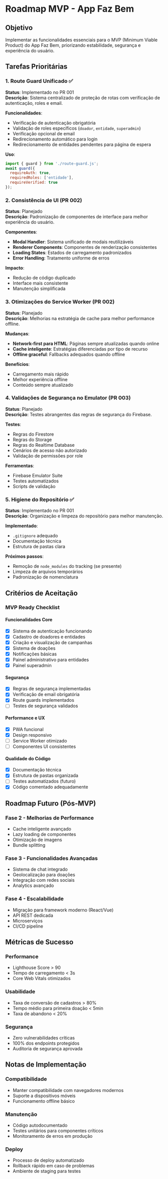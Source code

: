 # Roadmap MVP - App Faz Bem

## Objetivo
Implementar as funcionalidades essenciais para o MVP (Minimum Viable Product) do App Faz Bem, priorizando estabilidade, segurança e experiência do usuário.

## Tarefas Prioritárias

### 1. Route Guard Unificado ✅
**Status**: Implementado no PR 001  
**Descrição**: Sistema centralizado de proteção de rotas com verificação de autenticação, roles e email.

**Funcionalidades**:
- Verificação de autenticação obrigatória
- Validação de roles específicos (`doador`, `entidade`, `superadmin`)
- Verificação opcional de email
- Redirecionamento automático para login
- Redirecionamento de entidades pendentes para página de espera

**Uso**:
```javascript
import { guard } from './route-guard.js';
await guard({ 
  requireAuth: true, 
  requiredRoles: ['entidade'], 
  requireVerified: true 
});
```

### 2. Consistência de UI (PR 002)
**Status**: Planejado  
**Descrição**: Padronização de componentes de interface para melhor experiência do usuário.

**Componentes**:
- **Modal Handler**: Sistema unificado de modais reutilizáveis
- **Renderer Components**: Componentes de renderização consistentes
- **Loading States**: Estados de carregamento padronizados
- **Error Handling**: Tratamento uniforme de erros

**Impacto**:
- Redução de código duplicado
- Interface mais consistente
- Manutenção simplificada

### 3. Otimizações do Service Worker (PR 002)
**Status**: Planejado  
**Descrição**: Melhorias na estratégia de cache para melhor performance offline.

**Mudanças**:
- **Network-first para HTML**: Páginas sempre atualizadas quando online
- **Cache inteligente**: Estratégias diferenciadas por tipo de recurso
- **Offline graceful**: Fallbacks adequados quando offline

**Benefícios**:
- Carregamento mais rápido
- Melhor experiência offline
- Conteúdo sempre atualizado

### 4. Validações de Segurança no Emulator (PR 003)
**Status**: Planejado  
**Descrição**: Testes abrangentes das regras de segurança do Firebase.

**Testes**:
- Regras do Firestore
- Regras do Storage
- Regras do Realtime Database
- Cenários de acesso não autorizado
- Validação de permissões por role

**Ferramentas**:
- Firebase Emulator Suite
- Testes automatizados
- Scripts de validação

### 5. Higiene do Repositório ✅
**Status**: Implementado no PR 001  
**Descrição**: Organização e limpeza do repositório para melhor manutenção.

**Implementado**:
- `.gitignore` adequado
- Documentação técnica
- Estrutura de pastas clara

**Próximos passos**:
- Remoção de `node_modules` do tracking (se presente)
- Limpeza de arquivos temporários
- Padronização de nomenclatura

## Critérios de Aceitação

### MVP Ready Checklist

#### Funcionalidades Core
- [x] Sistema de autenticação funcionando
- [x] Cadastro de doadores e entidades
- [x] Criação e visualização de campanhas
- [x] Sistema de doações
- [x] Notificações básicas
- [x] Painel administrativo para entidades
- [x] Painel superadmin

#### Segurança
- [x] Regras de segurança implementadas
- [x] Verificação de email obrigatória
- [x] Route guards implementados
- [ ] Testes de segurança validados

#### Performance e UX
- [x] PWA funcional
- [x] Design responsivo
- [ ] Service Worker otimizado
- [ ] Componentes UI consistentes

#### Qualidade do Código
- [x] Documentação técnica
- [x] Estrutura de pastas organizada
- [ ] Testes automatizados (futuro)
- [x] Código comentado adequadamente

## Roadmap Futuro (Pós-MVP)

### Fase 2 - Melhorias de Performance
- Cache inteligente avançado
- Lazy loading de componentes
- Otimização de imagens
- Bundle splitting

### Fase 3 - Funcionalidades Avançadas
- Sistema de chat integrado
- Geolocalização para doações
- Integração com redes sociais
- Analytics avançado

### Fase 4 - Escalabilidade
- Migração para framework moderno (React/Vue)
- API REST dedicada
- Microserviços
- CI/CD pipeline

## Métricas de Sucesso

### Performance
- Lighthouse Score > 90
- Tempo de carregamento < 3s
- Core Web Vitals otimizados

### Usabilidade
- Taxa de conversão de cadastros > 80%
- Tempo médio para primeira doação < 5min
- Taxa de abandono < 20%

### Segurança
- Zero vulnerabilidades críticas
- 100% dos endpoints protegidos
- Auditoria de segurança aprovada

## Notas de Implementação

### Compatibilidade
- Manter compatibilidade com navegadores modernos
- Suporte a dispositivos móveis
- Funcionamento offline básico

### Manutenção
- Código autodocumentado
- Testes unitários para componentes críticos
- Monitoramento de erros em produção

### Deploy
- Processo de deploy automatizado
- Rollback rápido em caso de problemas
- Ambiente de staging para testes